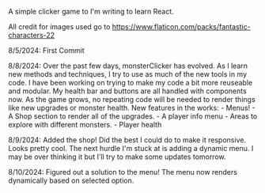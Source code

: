 A simple clicker game to I'm writing to learn React.

All credit for images used go to https://www.flaticon.com/packs/fantastic-characters-22

8/5/2024:
    First Commit

8/8/2024:
    Over the past few days, monsterClicker has evolved. As I learn new methods and techniques, I try to use as much of the new tools in my code. I have been working on trying to make my code a bit more reuseable and modular. My health bar and buttons are all handled with components now. As the game grows, no repeating code will be needed to render things like new upgrades or monster health.
    New features in the works:
        - Menus!
        - A Shop section to render all of the upgrades.
        - A player info menu 
        - Areas to explore with different monsters.
        - Player health

8/9/2024:
    Added the shop! Did the best I could do to make it responsive. Looks pretty cool. The next hurdle I'm stuck at is adding a dynamic menu. I may be over thinking it but I'll try to make some updates tomorrow.

8/10/2024:
    Figured out a solution to the menu! The menu now renders dynamically based on selected option.